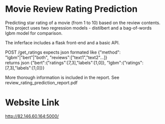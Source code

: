 # Movie Review Rating Prediction
Predicting star rating of a movie (from 1 to 10) based on the review contents.  
This project uses two regression models - distilbert and a bag-of-words lgbm model for comparison.

The inferface includes a flask front-end and a basic API.

POST /get_ratings expects json formated like {"method": "lgbm"|"bert"|"both", "reviews":["text1","text2"...]}  
returns json {"bert":{"ratings":[7,3],"labels":[1,0]}, "lgbm":{"ratings":[7,3],"labels":[1,0]}}

More thorough information is included in the report. See review_rating_prediction_report.pdf

# Website Link
http://82.146.60.164:5000/
